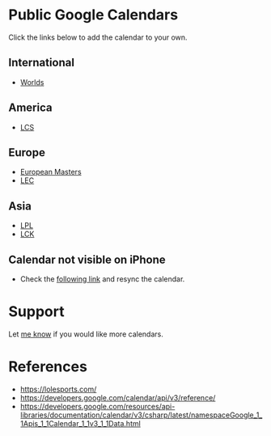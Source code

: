 # Public Google Calendars
Click the links below to add the calendar to your own.
## International
- [Worlds](https://calendar.google.com/calendar/u/1?cid=ZjA0Z2Jhc29haGhwOWF2dDE0YnJnMnNtOGdAZ3JvdXAuY2FsZW5kYXIuZ29vZ2xlLmNvbQ)
## America
- [LCS](https://calendar.google.com/calendar/u/1?cid=M2g4ZXBiaGtrZms2OGJqajE2ZjNhOHVyZjhAZ3JvdXAuY2FsZW5kYXIuZ29vZ2xlLmNvbQ)
## Europe
- [European Masters](https://calendar.google.com/calendar/u/1?cid=djhxYmFqbmJ0M2R1b2Y1ODZpYWQ3MXBiYm9AZ3JvdXAuY2FsZW5kYXIuZ29vZ2xlLmNvbQ)
- [LEC](https://calendar.google.com/calendar/u/1?cid=aXAwMmdmOTk1MGxhaGxrcTM3MzhtanI2ZGtAZ3JvdXAuY2FsZW5kYXIuZ29vZ2xlLmNvbQ)
## Asia
- [LPL](https://calendar.google.com/calendar/u/1?cid=b2Rza3BidDhscnVhdnF0bzBlajJoNGNscWtAZ3JvdXAuY2FsZW5kYXIuZ29vZ2xlLmNvbQ)
- [LCK](https://calendar.google.com/calendar/u/1?cid=aDRmbnA0aDJrZXR0aDRsaWpmbDYwbmZ0cmtAZ3JvdXAuY2FsZW5kYXIuZ29vZ2xlLmNvbQ)

## Calendar not visible on iPhone
- Check the [following link](https://calendar.google.com/calendar/u/0/syncselect) and resync the calendar.

# Support
Let [me know](https://github.com/ArnoutPullen/LolEsportsCalendar/issues/new?title=Feature%20Request:%20New%20Calendar) if you would like more calendars.

# References
- https://lolesports.com/
- https://developers.google.com/calendar/api/v3/reference/
- https://developers.google.com/resources/api-libraries/documentation/calendar/v3/csharp/latest/namespaceGoogle_1_1Apis_1_1Calendar_1_1v3_1_1Data.html